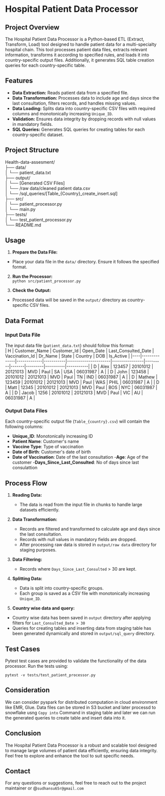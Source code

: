 # Hospital Patient Data Processor

## Project Overview
The Hospital Patient Data Processor is a Python-based ETL (Extract, Transform, Load) tool designed to handle patient data for a multi-specialty hospital chain. This tool processes patient data files, extracts relevant information, transforms it according to specified rules, and loads it into country-specific output files. Additionally, it generates SQL table creation queries for each country-specific table.

## Features
- **Data Extraction:** Reads patient data from a specified file.
- **Data Transformation:** Processes data to include age and days since the last consultation, filters records, and handles missing values.
- **Data Loading:** Splits data into country-specific CSV files with required columns and monotonically increasing `Unique_ID`.
- **Validation:** Ensures data integrity by dropping records with null values in mandatory fields.
- **SQL Queries:** Generates SQL queries for creating tables for each country-specific dataset.

## Project Structure
Health-data-assesment/  
├── data/  
│   └── patient_data.txt  
├── output/  
│   └── [Generated CSV Files]  
│   └── /raw data/cleaned patient data.csv  
│   └── /sql_queries/[Table_{Country}_create_insert.sql]  
├── src/  
│   └── patient_processor.py  
│   └── main.py  
├── tests/  
│   └── test_patient_processor.py  
└── README.md  


## Usage
1. **Prepare the Data File:**
- Place your data file in the `data/` directory. Ensure it follows the specified format.

2. **Run the Processor:**  
```python src/patient_processor.py```


3. **Check the Output:**
- Processed data will be saved in the `output/` directory as country-specific CSV files.

## Data Format
### Input Data File
The input data file (`patient_data.txt`) should follow this format:  
| H  | Customer_Name | Customer_Id | Open_Date | Last_Consulted_Date | Vaccination_Id | Dr_Name | State | Country | DOB      | Is_Active |
|----|--------------|-------------|-----------|----------------------|----------------|---------|-------|---------|----------|-----------|
| D  | Alex        | 123457      | 20101012  | 20121013             | MVD            | Paul    | SA    | USA     | 06031987 | A         |
| D  | John        | 123458      | 20101012  | 20121013             | MVD            | Paul    | TN    | IND     | 06031987 | A         |
| D  | Mathew      | 123459      | 20101012  | 20121013             | MVD            | Paul    | WAS   | PHIL    | 06031987 | A         |
| D  | Matt        | 12345       | 20101012  | 20121013             | MVD            | Paul    | BOS   | NYC     | 06031987 | A         |
| D  | Jacob       | 1256        | 20101012  | 20121013             | MVD            | Paul    | VIC   | AU      | 06031987 | A         |


### Output Data Files
Each country-specific output file (`Table_{country}.csv`) will contain the following columns:
- **Unique_ID**: Monotonically increasing ID
- **Patient Name**: Customer's name
- **Vaccine Type**: Type of vaccination
- **Date of Birth**: Customer's date of birth
- **Date of Vaccination**: Date of the last consultation
-**Age**: Age of the customer
-**Days_Since_Last_Consulted**: No of days since last consulattion

## Process Flow
1. **Reading Data:**
   - The data is read from the input file in chunks to handle large datasets efficiently.

2. **Data Transformation:**
   - Records are filtered and transformed to calculate age and days since the last consultation.
   - Records with null values in mandatory fields are dropped.
   - After processing raw data is stored in `output/raw data` directory for staging purposes.

3. **Data Filtering:**
   - Records where `Days_Since_Last_Consulted` > 30 are kept.

4. **Splitting Data:**
   - Data is split into country-specific groups.
   - Each group is saved as a CSV file with monotonically increasing `Unique_ID`.

5. **Country wise data and query:**
  - Country wise data has been saved in `output` directory after applying filters for `Last_Consulted_Date > 30`
  - Queries for creating tables and inserting data from staging table has been generated dynamically and stored in `output/sql_query` directory.

## Test Cases
Pytest test cases are provided to validate the functionality of the data processor. Run the tests using:

```pytest -v tests/test_patient_processor.py```

## Consideration
We can consider pyspark for distributed computation in cloud environment like EMR, Glue. 
Data files can be stored in S3 bucket and later processd to snowflake usng `Copy into` Command in staging table and later we can run the generated queries to create table and insert data into it.

## Conclusion
The Hospital Patient Data Processor is a robust and scalable tool designed to manage large volumes of patient data efficiently, ensuring data integrity. Feel free to explore and enhance the tool to suit specific needs.


## Contact
For any questions or suggestions, feel free to reach out to the project maintainer or @`sudhansu65r@gmail.com`




